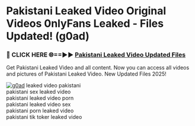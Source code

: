 # Pakistani Leaked Video Original Videos 0nlyFans Leaked - Files Updated! (g0ad)

<h3>🔴 CLICK HERE 🌐==►► <a href="https://tinyurl.com/4seja8ks" rel="nofollow">Pakistani Leaked Video Updated Files</a></h3>

Get Pakistani Leaked Video and all content. Now you can access all videos and pictures of Pakistani Leaked Video. New Updated Files 2025!

[![g0ad](https://i.imgur.com/EWjZXRe.gif)](https://tinyurl.com/4seja8ks)
leaked video pakistani<br>
pakistani sex leaked video<br>
pakistani leaked video porn<br>
pakistani leaked video sex<br>
pakistani porn leaked video<br>
pakistani tik toker leaked video